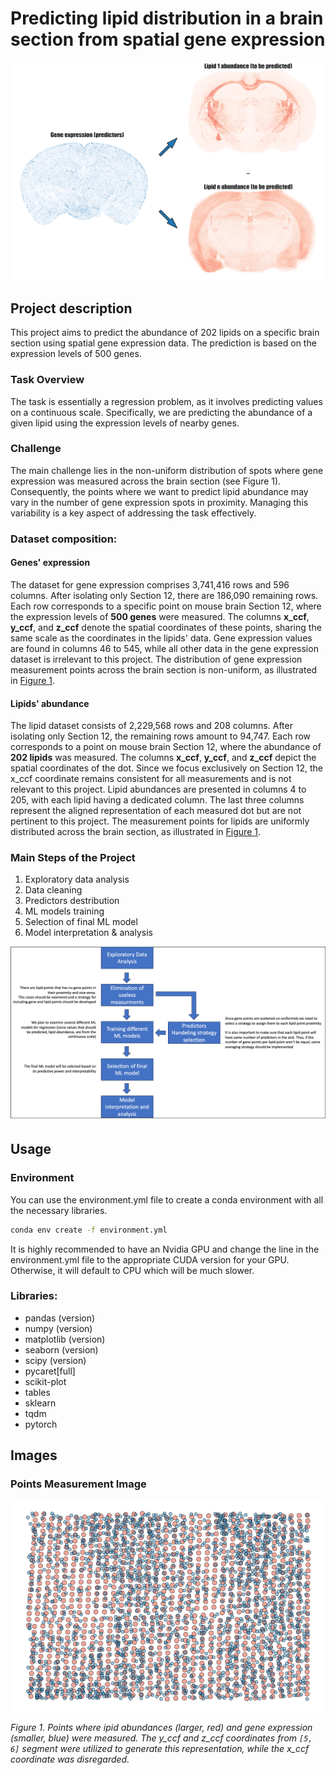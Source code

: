 # Predicting lipid distribution in a brain section from spatial gene expression

<a id="gif-image">![Animated representation](images/ezgif.com-optimize.gif)</a>


## Project description
This project aims to predict the abundance of 202 lipids on a specific brain section using spatial gene expression data. 
The prediction is based on the expression levels of 500 genes.

### Task Overview
The task is essentially a regression problem, as it involves predicting values on a continuous scale. 
Specifically, we are predicting the abundance of a given lipid using the expression levels of nearby genes.

### Challenge
The main challenge lies in the non-uniform distribution of spots where gene expression was measured across the brain section (see Figure 1). 
Consequently, the points where we want to predict lipid abundance may vary in the number of gene expression spots in proximity. 
Managing this variability is a key aspect of addressing the task effectively.

### Dataset composition:
#### Genes' expression 
The dataset for gene expression comprises 3,741,416 rows and 596 columns. 
After isolating only Section 12, there are 186,090 remaining rows.
Each row corresponds to a specific point on mouse brain Section 12, where the expression levels of **500 genes** were measured.
The columns **x_ccf**, **y_ccf**, and **z_ccf** denote the spatial coordinates of these points, sharing the same scale as the coordinates in the lipids' data. 
Gene expression values are found in columns 46 to 545, while all other data in the gene expression dataset is irrelevant to this project.
The distribution of gene expression measurement points across the brain section is non-uniform, as illustrated in [Figure 1](#points-image).

#### Lipids' abundance
The lipid dataset consists of 2,229,568 rows and 208 columns.
After isolating only Section 12, the remaining rows amount to 94,747.
Each row corresponds to a point on mouse brain Section 12, where the abundance of **202 lipids** was measured.
The columns **x_ccf**, **y_ccf**, and **z_ccf** depict the spatial coordinates of the dot.
Since we focus exclusively on Section 12, the x_ccf coordinate remains consistent for all measurements and is not relevant to this project. 
Lipid abundances are presented in columns 4 to 205, with each lipid having a dedicated column.
The last three columns represent the aligned representation of each measured dot but are not pertinent to this project. 
The measurement points for lipids are uniformly distributed across the brain section, as illustrated in [Figure 1](#points-image).

### Main Steps of the Project
1. Exploratory data analysis
2. Data cleaning
3. Predictors destribution
4. ML models training
5. Selection of final ML model
6. Model interpretation &  analysis

<a id="plan">![Main steps of the project](images/project_steps.png)</a>

## Usage

### Environment
You can use the environment.yml file to create a conda environment with all the necessary libraries.

```bash
conda env create -f environment.yml
```

It is highly recommended to have an Nvidia GPU and change the line in the environment.yml file to the appropriate CUDA version for your GPU. Otherwise, it will default to CPU which will be much slower.

### Libraries:
- pandas (version)
- numpy (version)
- matplotlib (version)
- seaborn (version)
- scipy (version)
- pycaret[full]
- scikit-plot
- tables
- sklearn
- tqdm
- pytorch

## Images
### Points Measurement Image
<a id="points-image">![Points Measurement Image](images/points_measure.png)</a>

*Figure 1. Points where ipid abundances (larger, red) and gene expression (smaller, blue) were measured. The y_ccf and z_ccf coordinates from `[5, 6]` segment were utilized to generate this representation, while the x_ccf coordinate was disregarded.*





